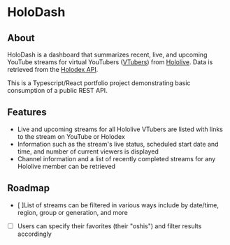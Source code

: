 # HoloDash

## About

HoloDash is a dashboard that summarizes recent, live, and upcoming YouTube streams for virtual YouTubers ([VTubers](https://virtualyoutuber.fandom.com/wiki/VTuber)) from [Hololive](https://hololivepro.com/en/).
Data is retrieved from the [Holodex API](https://docs.holodex.net/).

This is a Typescript/React portfolio project demonstrating basic consumption of a public REST API.

## Features
- Live and upcoming streams for all Hololive VTubers are listed with links to the stream on YouTube or Holodex
- Information such as the stream's live status, scheduled start date and time, and number of current viewers is displayed
- Channel information and a list of recently completed streams for any Hololive member can be retrieved

## Roadmap
- [ ]List of streams can be filtered in various ways include by date/time, region, group or generation, and more
- [ ] Users can specify their favorites (their "oshis") and filter results accordingly
